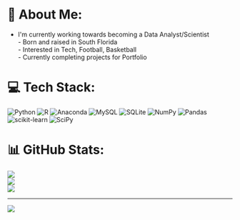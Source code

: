 # 💫 About Me:
- I'm currently working towards becoming a Data Analyst/Scientist<br>- Born and raised in South Florida<br>- Interested in Tech, Football, Basketball<br>- Currently completing projects for Portfolio


# 💻 Tech Stack:
![Python](https://img.shields.io/badge/python-3670A0?style=plastic&logo=python&logoColor=ffdd54) ![R](https://img.shields.io/badge/r-%23276DC3.svg?style=plastic&logo=r&logoColor=white) ![Anaconda](https://img.shields.io/badge/Anaconda-%2344A833.svg?style=plastic&logo=anaconda&logoColor=white) ![MySQL](https://img.shields.io/badge/mysql-%2300f.svg?style=plastic&logo=mysql&logoColor=white) ![SQLite](https://img.shields.io/badge/sqlite-%2307405e.svg?style=plastic&logo=sqlite&logoColor=white) ![NumPy](https://img.shields.io/badge/numpy-%23013243.svg?style=plastic&logo=numpy&logoColor=white) ![Pandas](https://img.shields.io/badge/pandas-%23150458.svg?style=plastic&logo=pandas&logoColor=white) ![scikit-learn](https://img.shields.io/badge/scikit--learn-%23F7931E.svg?style=plastic&logo=scikit-learn&logoColor=white) ![SciPy](https://img.shields.io/badge/SciPy-%230C55A5.svg?style=plastic&logo=scipy&logoColor=%white)
# 📊 GitHub Stats:
![](https://github-readme-stats.vercel.app/api?username=DeHump74&theme=blue-green&hide_border=false&include_all_commits=false&count_private=false)<br/>
![](https://github-readme-streak-stats.herokuapp.com/?user=DeHump74&theme=blue-green&hide_border=false)<br/>
![](https://github-readme-stats.vercel.app/api/top-langs/?username=DeHump74&theme=blue-green&hide_border=false&include_all_commits=false&count_private=false&layout=compact)

---
[![](https://visitcount.itsvg.in/api?id=DeHump74&icon=0&color=0)](https://visitcount.itsvg.in)

<!-- Proudly created with GPRM ( https://gprm.itsvg.in ) -->
